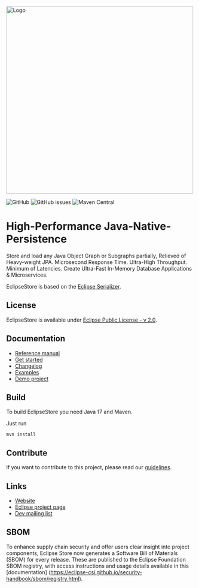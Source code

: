<img src="./etc/images/logo.svg" width="500px" alt="Logo">

![GitHub](https://img.shields.io/github/license/eclipse-store/store?style=for-the-badge)
![GitHub issues](https://img.shields.io/github/issues/eclipse-store/store?style=for-the-badge)
![Maven Central](https://img.shields.io/maven-central/v/org.eclipse.store/storage-embedded?style=for-the-badge)

# High-Performance Java-Native-Persistence

Store and load any Java Object Graph or Subgraphs partially, Relieved of Heavy-weight JPA. Microsecond Response Time. Ultra-High Throughput. Minimum of Latencies. Create Ultra-Fast In-Memory Database Applications & Microservices.

EclipseStore is based on the [Eclipse Serializer](https://github.com/eclipse-serializer/serializer).

## License

EclipseStore is available under [Eclipse Public License - v 2.0](LICENSE).

## Documentation

- [Reference manual](https://docs.eclipsestore.io)
- [Get started](https://docs.eclipsestore.io/manual/storage/getting-started.html)
- [Changelog](https://docs.eclipsestore.io/manual/intro/changelog.html)
- [Examples](/examples)
- [Demo project](https://github.com/eclipse-store/bookstore-demo)

## Build

To build EclipseStore you need Java 17 and Maven.

Just run

```
mvn install
```

## Contribute

If you want to contribute to this project, please read our [guidelines](CONTRIBUTING.md).


## Links

- [Website](https://eclipsestore.io)
- [Eclipse project page](https://projects.eclipse.org/projects/technology.store)
- [Dev mailing list](https://accounts.eclipse.org/mailing-list/store-dev)

## SBOM

To enhance supply chain security and offer users clear insight into project
components, Eclipse Store now generates a Software Bill of Materials (SBOM) for
every release. These are published to the Eclipse Foundation SBOM registry,
with access instructions and usage details available in this [documentation]
(https://eclipse-csi.github.io/security-handbook/sbom/registry.html).
